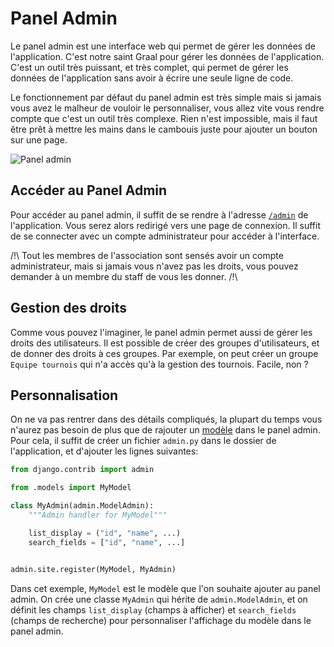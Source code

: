 # Panel Admin

Le panel admin est une interface web qui permet de gérer les données de
l'application. C'est notre saint Graal pour gérer les données de l'application.
C'est un outil très puissant, et très complet, qui permet de gérer les données
de l'application sans avoir à écrire une seule ligne de code.

Le fonctionnement par défaut du panel admin est très simple mais si jamais vous
avez le malheur de vouloir le personnaliser, vous allez vite vous rendre compte
que c'est un outil très complexe. Rien n'est impossible, mais il faut être prêt
à mettre les mains dans le cambouis juste pour ajouter un bouton sur une page.

![Panel admin](https://airplane.ghost.io/content/images/2022/06/5.-Categories--Right-Plural--1.png)

## Accéder au Panel Admin

Pour accéder au panel admin, il suffit de se rendre à l'adresse
[`/admin`](https://api.insalan.fr/v1/admin) de l'application. Vous serez alors
redirigé vers une page de connexion. Il suffit de se connecter avec un compte
administrateur pour accéder à l'interface.

/!\ Tout les membres de l'association sont sensés avoir un compte
administrateur, mais si jamais vous n'avez pas les droits, vous pouvez demander
à un membre du staff de vous les donner. /!\

## Gestion des droits

Comme vous pouvez l'imaginer, le panel admin permet aussi de gérer les droits
des utilisateurs. Il est possible de créer des groupes d'utilisateurs, et de
donner des droits à ces groupes. Par exemple, on peut créer un groupe `Equipe
tournois` qui n'a accès qu'à la gestion des tournois. Facile, non ?

## Personnalisation

On ne va pas rentrer dans des détails compliqués, la plupart du temps vous
n'aurez pas besoin de plus que de rajouter un
[modèle](./applications/modeles.md) dans le panel admin. Pour cela, il suffit de
créer un fichier `admin.py` dans le dossier de l'application, et d'ajouter les
lignes suivantes:

```python
from django.contrib import admin

from .models import MyModel

class MyAdmin(admin.ModelAdmin):
    """Admin handler for MyModel"""

    list_display = ("id", "name", ...)
    search_fields = ["id", "name", ...]


admin.site.register(MyModel, MyAdmin)
```

Dans cet exemple, `MyModel` est le modèle que l'on souhaite ajouter au panel
admin. On crée une classe `MyAdmin` qui hérite de `admin.ModelAdmin`, et on
définit les champs `list_display` (champs à afficher) et `search_fields` (champs
de recherche) pour personnaliser l'affichage du modèle dans le panel admin.